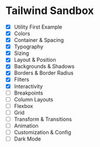 # Tailwind Sandbox

- [x] Utility First Example
- [x] Colors
- [x] Container & Spacing
- [x] Typography
- [x] Sizing
- [x] Layout & Position
- [X] Backgrounds & Shadows
- [x] Borders & Border Radius
- [x] Filters
- [x] Interactivity
- [ ] Breakpoints
- [ ] Column Layouts
- [ ] Flexbox
- [ ] Grid
- [ ] Transform & Transitions
- [ ] Animation
- [ ] Customization & Config
- [ ] Dark Mode